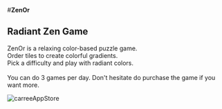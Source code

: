 #**ZenOr**
## Radiant Zen Game

ZenOr is a relaxing color-based puzzle game.
<br>Order tiles to create colorful gradients.
<br>Pick a difficulty and play with radiant colors.
<br> 
<br>You can do 3 games per day. Don't hesitate do purchase the game if you want more.

![carreeAppStore](https://user-images.githubusercontent.com/112459674/205172995-c4fba1ef-9c9b-49cf-b8b1-5662a6295cfc.png)
